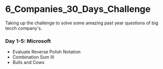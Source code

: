 # 6_Companies_30_Days_Challenge
<p>Taking up the challenge to solve some amazing past year questions of big tecch company's.</p>
<h3>Day 1-5: Microsoft </h3>
<ul>
<li>Evaluate Reverse Polish Notation</li>
<li>Combination Sum III</li>
<li>Bulls and Cows</li>
</ul>
